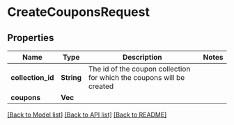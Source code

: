# CreateCouponsRequest

## Properties

Name | Type | Description | Notes
------------ | ------------- | ------------- | -------------
**collection_id** | **String** | The id of the coupon collection for which the coupons will be created | 
**coupons** | **Vec<String>** |  | 

[[Back to Model list]](../README.md#documentation-for-models) [[Back to API list]](../README.md#documentation-for-api-endpoints) [[Back to README]](../README.md)


